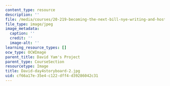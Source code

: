 ```yaml
---
content_type: resource
description: ''
file: /media/courses/20-219-becoming-the-next-bill-nye-writing-and-hosting-the-educational-show-january-iap-2015/cf66a17e35e4c122dff4d39286042c31_David-day4storyboard-2.jpg
file_type: image/jpeg
image_metadata:
  caption: ''
  credit: ''
  image-alt: ''
learning_resource_types: []
ocw_type: OCWImage
parent_title: David Yam's Project
parent_type: CourseSection
resourcetype: Image
title: David-day4storyboard-2.jpg
uid: cf66a17e-35e4-c122-dff4-d39286042c31
---
```

